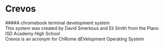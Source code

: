 # Crevos
####A chromebook terminal development system </br>
This system was created by David Smerkous and Eli Smith from the Plano ISD Academy High School </br>
Crevos is an acronym for ChRome dEVelopment Operating System </br>
